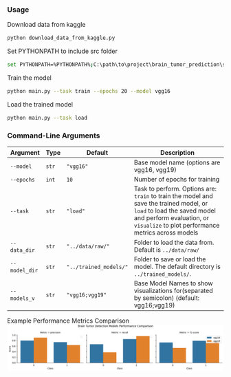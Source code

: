 ### Usage

Download data from kaggle

```bash
python download_data_from_kaggle.py
```

Set PYTHONPATH to include src folder

```bash
set PYTHONPATH=%PYTHONPATH%;C:\path\to\project\brain_tumor_prediction\src
```

Train the model

```bash
python main.py --task train --epochs 20 --model vgg16
```

Load the trained model

```bash
python main.py --task load
```

### Command-Line Arguments

| Argument      | Type   | Default               | Description                                                                                                                                  |
|---------------|--------|-----------------------|----------------------------------------------------------------------------------------------------------------------------------------------|
| `--model`     | `str`  | `"vgg16"`             | Base model name (options are vgg16, vgg19)                                                                                                   |
| `--epochs`    | `int`  | `10`                  | Number of epochs for training                                                                                                                |
| `--task`      | `str`  | `"load"`              | Task to perform. Options are: `train` to train the model and save the trained model, or `load` to load the saved model and perform evaluation, or `visualize` to plot performance metrics across models|
| `--data_dir`  | `str`  | `"../data/raw/"`      | Folder to load the data from. Default is `../data/raw/`                                                                                      |
| `--model_dir` | `str`  | `"../trained_models/"`| Folder to save or load the model. The default directory is `../trained_models/`.                                                             |
| `--models_v`  | `str`  | `"vgg16;vgg19"`       | Base Model Names to show visualizations for(separated by semicolon) (default: vgg16;vgg19)                                                   |


Example Performance Metrics Comparison
![plot](./results/figures/comparison_vgg16_vgg19.png)